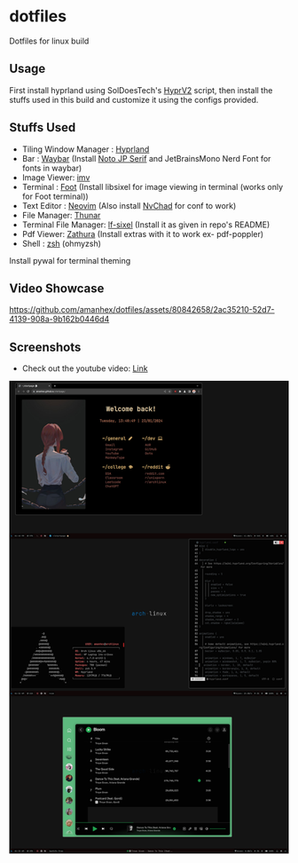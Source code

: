# dotfiles

Dotfiles for linux build


## Usage

First install hyprland using SolDoesTech's [HyprV2](https://github.com/SolDoesTech/HyprV2) script, then install the stuffs used in this build and customize it using the configs provided.

## Stuffs Used

- Tiling Window Manager : [Hyprland](https://hyprland.org/)
- Bar : [Waybar](https://github.com/Alexays/Waybar) (Install [Noto JP Serif](https://github.com/notofonts/noto-cjk/releases/download/Serif2.002/12_NotoSerifJP.zip) and JetBrainsMono Nerd Font for fonts in waybar)
- Image Viewer: [imv](https://github.com/eXeC64/imv)
- Terminal : [Foot](https://codeberg.org/dnkl/foot) (Install libsixel for image viewing in terminal (works only for Foot terminal))
- Text Editor : [Neovim](https://neovim.io/) (Also install [NvChad](https://nvchad.com/) for conf to work)
- File Manager: [Thunar](https://docs.xfce.org/xfce/thunar/start)
- Terminal File Manager: [lf-sixel](https://github.com/thimc/lfimg) (Install it as given in repo's README)
- Pdf Viewer: [Zathura](https://pwmt.org/projects/zathura/) (Install extras with it to work ex- pdf-poppler)
- Shell : [zsh](https://www.zsh.org/) (ohmyzsh)

Install pywal for terminal theming

## Video Showcase
https://github.com/amanhex/dotfiles/assets/80842658/2ac35210-52d7-4139-908a-9b162b0446d4

## Screenshots

- Check out the youtube video: [Link](https://www.youtube.com/watch?v=XOV2H-89Rd0&t=83s)

![image1](https://raw.githubusercontent.com/amanhex/dotfiles/hyprland/img/image-1.png)
